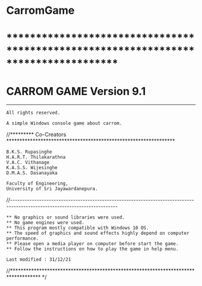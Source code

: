 # CarromGame
# ***********************************************************************************

#	CARROM GAME		Version 9.1
-----------------------------------------------------------------------------------------------------------------------------
	All rights reserved.

	A simple Windows console game about carrom.

//********* Co-Creators ****************************************************************
	
	B.K.S. Rupasinghe
	H.A.R.T. Thilakarathna
	V.A.C. Vithanage
	K.A.S.S. Wijesinghe
	D.M.A.S. Dasanayaka
	
	Faculty of Engineering,
	University of Sri Jayawardanepura.
//--------------------------------------------------------------------------------------------------------------------------

	** No graphics or sound libraries were used.
	** No game engines were used.
	** This program mostly compatible with Windows 10 OS.
	** The speed of graphics and sound effects highly depend on computer performance.
	** Please open a media player on computer before start the game.
	** Follow the instructions on how to play the game in help menu.

	Last modified : 31/12/21
//***********************************************************************************
*/
